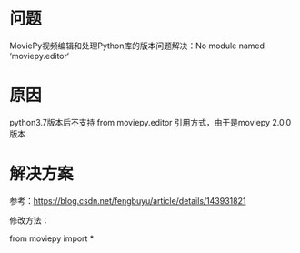 # 问题

MoviePy视频编辑和处理Python库的版本问题解决：No module named ‘moviepy.editor‘

# 原因

python3.7版本后不支持 from moviepy.editor 引用方式，由于是moviepy 2.0.0版本

# 解决方案

参考：https://blog.csdn.net/fengbuyu/article/details/143931821

修改方法：

from moviepy import *

